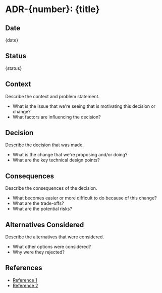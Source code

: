 # ADR-{number}: {title}

## Date

{date}

## Status

{status} <!-- Proposed, Accepted, Rejected, Deprecated, Superseded -->

## Context

Describe the context and problem statement.
- What is the issue that we're seeing that is motivating this decision or change?
- What factors are influencing the decision?

## Decision

Describe the decision that was made.
- What is the change that we're proposing and/or doing?
- What are the key technical design points?

## Consequences

Describe the consequences of the decision.
- What becomes easier or more difficult to do because of this change?
- What are the trade-offs?
- What are the potential risks?

## Alternatives Considered

Describe the alternatives that were considered.
- What other options were considered?
- Why were they rejected?

## References

- [Reference 1](link1)
- [Reference 2](link2)